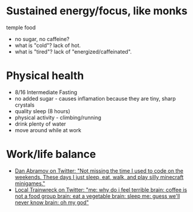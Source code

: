 # Sustained energy/focus, like monks
temple food
- no sugar, no caffeine?
- what is "cold"? lack of hot.
- what is "tired"? lack of "energized/caffeinated".

# Physical health
- 8/16 Intermediate Fasting
- no added sugar - causes inflamation because they are tiny, sharp crystals
- quality sleep (8 hours)
- physical activity - climbing/running
- drink plenty of water
- move around while at work

# Work/life balance
- [Dan Abramov on Twitter: "Not missing the time I used to code on the weekends. These days I just sleep, eat, walk, and play silly minecraft minigames."](https://twitter.com/dan_abramov/status/848587205635387393)
- [Local Trainwreck on Twitter: "me: why do i feel terrible brain: coffee is not a food group brain: eat a vegetable brain: sleep me: guess we'll never know brain: oh my god"](https://twitter.com/aplethoras/status/764943479126523904)
